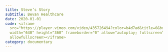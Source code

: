 ```yaml
---
title: Steve’s Story
subtitle: Bevan Healthcare
date: 2020-01-01
code: <iframe
  src="https://player.vimeo.com/video/435726494?color=b4d7ad&title=0&byline=0&portrait=0"
  width="640" height="360" frameborder="0" allow="autoplay; fullscreen"
  allowfullscreen></iframe>
category: documentary
---
```

